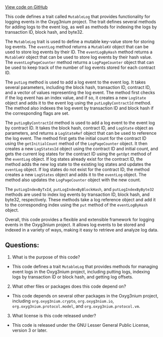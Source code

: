 [View code on GitHub](https://github.com/alephium/alephium/protocol/src/main/scala/org/alephium/protocol/vm/event/MutableLog.scala)

This code defines a trait called `MutableLog` that provides functionality for logging events in the Oxyg3nium project. The trait defines several methods for adding logs to the event log, as well as methods for indexing the logs by transaction ID, block hash, and byte32. 

The `MutableLog` trait is used to define a mutable key-value store for storing log events. The `eventLog` method returns a `MutableKV` object that can be used to store log events by their ID. The `eventLogByHash` method returns a `MutableKV` object that can be used to store log events by their hash value. The `eventLogPageCounter` method returns a `LogPageCounter` object that can be used to keep track of the number of log events stored for each contract ID.

The `putLog` method is used to add a log event to the event log. It takes several parameters, including the block hash, transaction ID, contract ID, and a vector of values representing the log event. The method first checks if the log event has an index value, and if so, it creates a new `LogState` object and adds it to the event log using the `putLogByContractId` method. The method also indexes the log event by transaction ID and block hash if the corresponding flags are set.

The `putLogByContractId` method is used to add a log event to the event log by contract ID. It takes the block hash, contract ID, and `LogState` object as parameters, and returns a `LogStateRef` object that can be used to reference the log event. The method first gets the initial count for the contract ID using the `getInitialCount` method of the `LogPageCounter` object. It then creates a new `LogStatesId` object using the contract ID and initial count, and gets the current log states for the contract ID using the `getOpt` method of the `eventLog` object. If log states already exist for the contract ID, the method adds the new log state to the existing log states and updates the `eventLog` object. If log states do not exist for the contract ID, the method creates a new `LogStates` object and adds it to the `eventLog` object. The method also updates the `LogPageCounter` object with the new count.

The `putLogIndexByTxId`, `putLogIndexByBlockHash`, and `putLogIndexByByte32` methods are used to index log events by transaction ID, block hash, and byte32, respectively. These methods take a log reference object and add it to the corresponding index using the `put` method of the `eventLogByHash` object.

Overall, this code provides a flexible and extensible framework for logging events in the Oxyg3nium project. It allows log events to be stored and indexed in a variety of ways, making it easy to retrieve and analyze log data.
## Questions: 
 1. What is the purpose of this code?
- This code defines a trait `MutableLog` that provides methods for managing event logs in the Oxyg3nium project, including putting logs, indexing logs by transaction ID or block hash, and getting log offsets.

2. What other files or packages does this code depend on?
- This code depends on several other packages in the Oxyg3nium project, including `org.oxyg3nium.crypto`, `org.oxyg3nium.io`, `org.oxyg3nium.protocol.model`, and `org.oxyg3nium.protocol.vm`.

3. What license is this code released under?
- This code is released under the GNU Lesser General Public License, version 3 or later.